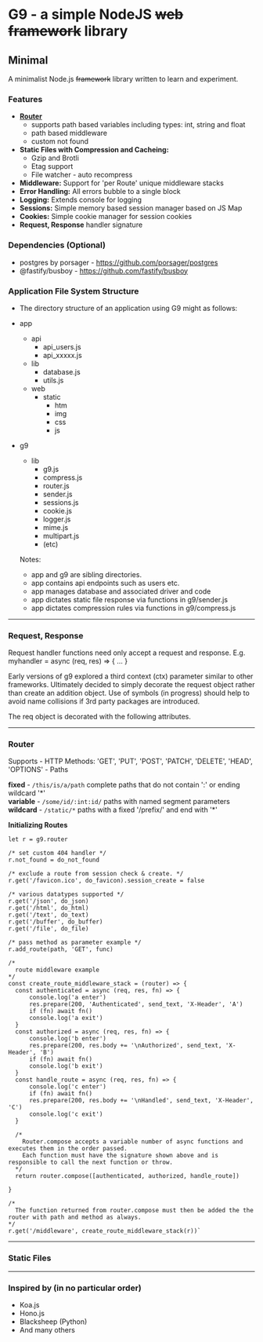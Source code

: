 # G9 - a simple NodeJS ~~web framework~~ library #

## Minimal ##

A minimalist Node.js ~~framework~~ library written to learn and experiment.  

### Features ###
- **[Router](#Router)** 
  - supports path based variables including types: int, string and float
  - path based middleware
  - custom not found
- **Static Files with Compression and Cacheing:**
  - Gzip and Brotli 
  - Etag support 
  - File watcher - auto recompress 
- **Middleware:** Support for 'per Route' unique middleware stacks
- **Error Handling:** All errors bubble to a single block
- **Logging:** Extends console for logging 
- **Sessions:** Simple memory based session manager based on JS Map
- **Cookies:** Simple cookie manager for session cookies
- **Request, Response** handler signature

### Dependencies (Optional) ### 
- postgres by porsager - https://github.com/porsager/postgres
- @fastify/busboy - https://github.com/fastify/busboy

### Application File System Structure ###
- The directory structure of an application using G9 might as follows:

- app
  - api
    - api_users.js
    - api_xxxxx.js
  - lib
    - database.js
    - utils.js
  - web
    - static
      - htm
      - img
      - css
      - js
- g9
  - lib
    - g9.js
    - compress.js
    - router.js
    - sender.js
    - sessions.js
    - cookie.js
    - logger.js
    - mime.js
    - multipart.js
    - (etc)

  Notes:
  - app and g9 are sibling directories.
  - app contains api endpoints such as users etc.
  - app manages database and associated driver and code
  - app dictates static file response via functions in g9/sender.js
  - app dictates compression rules via functions in g9/compress.js

---
 ### Request, Response ### 

  Request handler functions need only accept a request and response. E.g. myhandler = async (req, res) => { ... }

  Early versions of g9 explored a third context (ctx) parameter similar to other frameworks.  Ultimately decided to simply decorate the request object rather than create an addition object. Use of symbols (in progress) should help to avoid name collisions if 3rd party packages are introduced.
  
  The req object is decorated with the following attributes.

  
 
---
 ### Router ###
  Supports 
    - HTTP Methods: 'GET', 'PUT', 'POST', 'PATCH', 'DELETE', 'HEAD', 'OPTIONS'
    - Paths
    
  **fixed** - `/this/is/a/path` complete paths that do not contain '\:' or ending wildcard '\*'  
  **variable** - `/some/id/:int:id/` paths with named segment parameters  
  **wildcard** - `/static/*` paths with a fixed '/prefix/' and end with '\*' 
      
  **Initializing Routes**
  
    let r = g9.router

    /* set custom 404 handler */
    r.not_found = do_not_found  

    /* exclude a route from session check & create. */
    r.get('/favicon.ico', do_favicon).session_create = false  

    /* various datatypes supported */
    r.get('/json', do_json)
    r.get('/html', do_html)
    r.get('/text', do_text)
    r.get('/buffer', do_buffer)
    r.get('/file', do_file)

    /* pass method as parameter example */
    r.add_route(path, 'GET', func)
    
    /* 
      route middleware example 
    */
    const create_route_middleware_stack = (router) => {
      const authenticated = async (req, res, fn) => {
          console.log('a enter')
          res.prepare(200, 'Authenticated', send_text, 'X-Header', 'A')
          if (fn) await fn()
          console.log('a exit')
      }
      const authorized = async (req, res, fn) => {
          console.log('b enter')
          res.prepare(200, res.body += '\nAuthorized', send_text, 'X-Header', 'B')
          if (fn) await fn()
          console.log('b exit')
      }
      const handle_route = async (req, res, fn) => {
          console.log('c enter')
          if (fn) await fn()
          res.prepare(200, res.body += '\nHandled', send_text, 'X-Header', 'C')
          console.log('c exit')
      }

      /* 
        Router.compose accepts a variable number of async functions and executes them in the order passed.
        Each function must have the signature shown above and is responsible to call the next function or throw. 
      */
      return router.compose([authenticated, authorized, handle_route])
    
    }

    /* 
      The function returned from router.compose must then be added the the router with path and method as always. 
    */
    r.get('/middleware', create_route_middleware_stack(r))`

---    
### Static Files ###


---
### Inspired by (in no particular order) ###
- Koa.js
- Hono.js
- Blacksheep (Python)
- And many others

